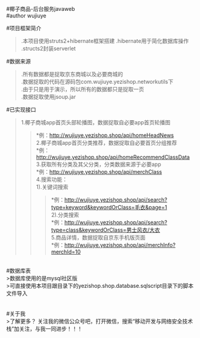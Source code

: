 #椰子商品-后台服务javaweb<br>
#author wujiuye<br>

#项目框架简介<br>
>.本项目使用struts2+hibernate框架搭建
>.hibernate用于简化数据库操作
>.structs2封装serverlet

#数据来源<br>
>.所有数据都是捉取京东商城以及必要商城的<br/>
>.数据捉取的代码在源码包com.wujiuye.yezishop.networkutils下<br/>
>.由于只是用于演示，所以所有的数据都只是捉取一页<br/>
>.数据捉取使用jsoup.jar<br>

#已实现接口<br>
>1.椰子商城app首页头部轮播图，数据捉取自必要app首页轮播图<br>
>>*例：http://wujiuye.yezishop.shop/api/homeHeadNews<br>
>2.椰子商城app首页分类推荐，数据捉取自必要首页分组推荐<br>
>>*例：http://wujiuye.yezishop.shop/api/homeRecommendClassData<br>
>3.获取所有分类及其父分类，分类数据来源于必要app<br>
>>*例：http://wujiuye.yezishop.shop/api/merchClass<br>
>4.搜索功能：<br>
>>1).关键词搜索<br>
>>>*例：http://wujiuye.yezishop.shop/api/search?type=keyword&keywordOrClass=毛衣&page=1<br>
>>2).分类搜索<br>
>>>*例：http://wujiuye.yezishop.shop/api/search?type=class&keywordOrClass=男士风衣/大衣<br>
>5.商品详情，数据捉取自京东手机版页面<br>
>>*例：http://wujiuye.yezishop.shop/api/merchInfo?merchId=10<br>
<br>
#数据库表<br>
>数据库使用的是mysql社区版<br>
>可直接使用本项目跟目录下的yezishop.shop.database.sqlscript目录下的脚本文件导入<br>
<br>
<br>
#关于我<br>
>了解更多？ 关注我的微信公众号吧，打开微信，搜索“移动开发与网络安全技术栈”加关注，与我一同进步！！！<br>